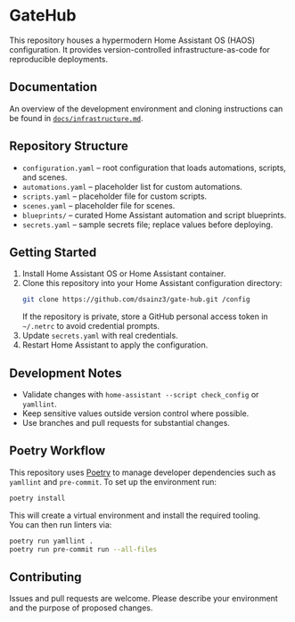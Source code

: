# GateHub

This repository houses a hypermodern Home Assistant OS (HAOS) configuration. It provides
version-controlled infrastructure-as-code for reproducible deployments.

## Documentation

An overview of the development environment and cloning instructions can be found in
[`docs/infrastructure.md`](docs/infrastructure.md).

## Repository Structure
- `configuration.yaml` – root configuration that loads automations, scripts, and scenes.
- `automations.yaml` – placeholder list for custom automations.
- `scripts.yaml` – placeholder file for custom scripts.
- `scenes.yaml` – placeholder file for scenes.
- `blueprints/` – curated Home Assistant automation and script blueprints.
- `secrets.yaml` – sample secrets file; replace values before deploying.

## Getting Started
1. Install Home Assistant OS or Home Assistant container.
2. Clone this repository into your Home Assistant configuration directory:
   ```bash
   git clone https://github.com/dsainz3/gate-hub.git /config
   ```
   If the repository is private, store a GitHub personal access token in `~/.netrc` to
   avoid credential prompts.
3. Update `secrets.yaml` with real credentials.
4. Restart Home Assistant to apply the configuration.

## Development Notes
- Validate changes with `home-assistant --script check_config` or `yamllint`.
- Keep sensitive values outside version control where possible.
- Use branches and pull requests for substantial changes.

## Poetry Workflow
This repository uses [Poetry](https://python-poetry.org/) to manage developer dependencies such as
`yamllint` and `pre-commit`. To set up the environment run:

```bash
poetry install
```

This will create a virtual environment and install the required tooling.  
You can then run linters via:

```bash
poetry run yamllint .
poetry run pre-commit run --all-files
```

## Contributing
Issues and pull requests are welcome.  Please describe your environment and the
purpose of proposed changes.


